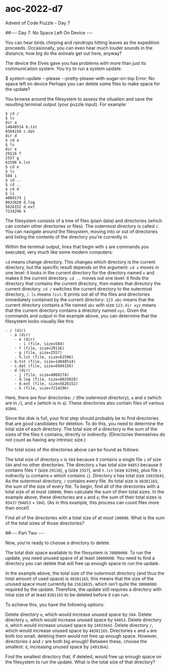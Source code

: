 # aoc-2022-d7
Advent of Code Puzzle - Day 7

##--- Day 7: No Space Left On Device ---

You can hear birds chirping and raindrops hitting leaves as the expedition proceeds. Occasionally, you can even hear much louder sounds in the distance; how big do the animals get out here, anyway?

The device the Elves gave you has problems with more than just its communication system. You try to run a system update:

$ system-update --please --pretty-please-with-sugar-on-top
Error: No space left on device
Perhaps you can delete some files to make space for the update?

You browse around the filesystem to assess the situation and save the resulting terminal output (your puzzle input). For example:

```
$ cd /
$ ls
dir a
14848514 b.txt
8504156 c.dat
dir d
$ cd a
$ ls
dir e
29116 f
2557 g
62596 h.lst
$ cd e
$ ls
584 i
$ cd ..
$ cd ..
$ cd d
$ ls
4060174 j
8033020 d.log
5626152 d.ext
7214296 k
```

The filesystem consists of a tree of files (plain data) and directories (which can contain other directories or files). The outermost directory is called ``/``. You can navigate around the filesystem, moving into or out of directories and listing the contents of the directory you're currently in.

Within the terminal output, lines that begin with ``$`` are commands you executed, very much like some modern computers:

``cd`` means change directory. This changes which directory is the current directory, but the specific result depends on the argument:
``cd x`` moves in one level: it looks in the current directory for the directory named ``x`` and makes it the current directory.
``cd ..`` moves out one level: it finds the directory that contains the current directory, then makes that directory the current directory.
``cd /`` switches the current directory to the outermost directory, ``/``.
``ls`` means ``list``. It prints out all of the files and directories immediately contained by the current directory:
``123 abc`` means that the current directory contains a file named ``abc`` with size ``123``.
``dir xyz`` means that the current directory contains a directory named ``xyz``.
Given the commands and output in the example above, you can determine that the filesystem looks visually like this:

```
- / (dir)
  - a (dir)
    - e (dir)
      - i (file, size=584)
    - f (file, size=29116)
    - g (file, size=2557)
    - h.lst (file, size=62596)
  - b.txt (file, size=14848514)
  - c.dat (file, size=8504156)
  - d (dir)
    - j (file, size=4060174)
    - d.log (file, size=8033020)
    - d.ext (file, size=5626152)
    - k (file, size=7214296)
```

Here, there are four directories: ``/`` (the outermost directory), ``a`` and ``d`` (which are in ``/``), and ``e`` (which is in ``a``). These directories also contain files of various sizes.

Since the disk is full, your first step should probably be to find directories that are good candidates for deletion. To do this, you need to determine the total size of each directory. The total size of a directory is the sum of the sizes of the files it contains, directly or indirectly. (Directories themselves do not count as having any intrinsic size.)

The total sizes of the directories above can be found as follows:

The total size of directory ``e`` is ``584`` because it contains a single file ``i`` of size ``584`` and no other directories.
The directory ``a`` has total size ``94853`` because it contains files ``f`` (size ``29116``), ``g`` (size ``2557``), and ``h.lst`` (size ``62596``), plus file ``i`` indirectly (``a`` contains ``e`` which contains ``i``).
Directory ``d`` has total size ``24933642``.
As the outermost directory, ``/`` contains every file. Its total size is ``48381165``, the sum of the size of every file.
To begin, find all of the directories with a total size of at most ``100000``, then calculate the sum of their total sizes. In the example above, these directories are ``a`` and ``e``; the sum of their total sizes is ``95437`` (``94853`` + ``584``). (As in this example, this process can count files more than once!)

Find all of the directories with a total size of at most ``100000``. What is the sum of the total sizes of those directories?

##--- Part Two ---

Now, you're ready to choose a directory to delete.

The total disk space available to the filesystem is ``70000000``. To run the update, you need unused space of at least ``30000000``. You need to find a directory you can delete that will free up enough space to run the update.

In the example above, the total size of the outermost directory (and thus the total amount of used space) is ``48381165``; this means that the size of the unused space must currently be ``21618835``, which isn't quite the ``30000000`` required by the update. Therefore, the update still requires a directory with total size of at least ``8381165`` to be deleted before it can run.

To achieve this, you have the following options:

Delete directory ``e``, which would increase unused space by ``584``.
Delete directory ``a``, which would increase unused space by ``94853``.
Delete directory ``d``, which would increase unused space by ``24933642``.
Delete directory ``/``, which would increase unused space by ``48381165``.
Directories ``e`` and ``a`` are both too small; deleting them would not free up enough space. However, directories ``d`` and ``/`` are both big enough! Between these, choose the smallest: ``d``, increasing unused space by ``24933642``.

Find the smallest directory that, if deleted, would free up enough space on the filesystem to run the update. What is the total size of that directory?
